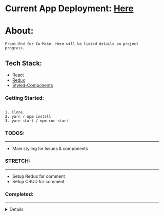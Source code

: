 # Current App Deployment: [Here](https://frontend.co-make.now.sh/)

# About:
```
Front-End for Co-Make. Here will be listed details on project progress.
```

## Tech Stack:
- [React](https://reactjs.org/)
- [Redux](https://redux.js.org/)
- [Styled-Components](https://www.styled-components.com/)

### Getting Started:
```

1. Clone.
2. yarn / npm install
3. yarn start / npm run start
```

### TODOS:
---
- Main styling for Issues & components

### STRETCH:
---
- Setup Redux for comment
- Setup CRUD for comment

### Completed:
---
<Details>

- ~~Wireframing project directories / component templates.~~

- ~~Complete base tempalates for all components.~~

- ~~Base Routes completed.~~

- ~~Setup PrivateRoute.~~

- ~~Setup custom axios instance.~~

- ~~Setup Redux for user.~~

- ~~axiosWithAuth Created.~~

- ~~Login Created.~~

- ~~- Setup Redux for post.~~

- ~~Create form PUT for IssueCard~~

- ~~Create form DELETE for IssueCard~~

- ~~Completed SearchIssues functionality~~

- ~~Refactor for rendering on Issues~~

- ~~Token Expiration Check~~

- ~~Add comments~~ (STRETCH)

</Details>